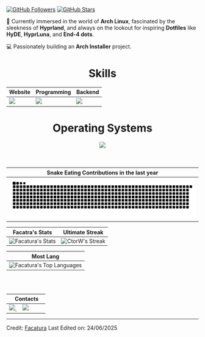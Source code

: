 

[![GitHub Followers](https://img.shields.io/github/followers/Facatura?label=Follow&style=social)](https://github.com/Facatura)
[![GitHub Stars](https://img.shields.io/github/stars/Facatura?style=social)](https://github.com/CtorW)
</div>


🌱 Currently immersed in the world of **Arch Linux**, fascinated by the sleekness of **Hyprland**, and always on the lookout for inspiring **Dotfiles** like **HyDE**, **HyprLuna**, and **End-4 dots**.

💻 Passionately building an **Arch Installer** project. 


<div align="Center">
<h1>Skills</h1>
</div>

<div align="Center">

| Website | Programming | Backend |
| ------------- | ------------- | ------------- |
| <img src="https://skillicons.dev/icons?i=html,css,js"/> | <img src="https://skillicons.dev/icons?i=vscode,cpp,java,github,arduino"/> | <img src="https://skillicons.dev/icons?i=bash,php,mysql"/>

</div>

<div align="Center">
<h1>Operating Systems</h1>

<img src="https://skillicons.dev/icons?i=windows,linux,ubuntu"/>

</div>

<br>
<br>

| Snake Eating Contributions in the last year |
| ------------------------------------------|
| ![snake gif](https://github.com/Facatura/Facatura/blob/output/github-contribution-grid-snake.svg)| 



<div align="Center">

| Facatra's Stats | Ultimate Streak |
| ------------- | ------------- |
| ![Facatura's Stats](https://github-readme-stats.vercel.app/api?username=Facatura&theme=onedark&show_icons=true&hide_border=true&count_private=true)  | ![CtorW's Streak](https://github-readme-streak-stats.herokuapp.com/?user=Facatura&theme=onedark&hide_border=true) 

| Most Lang |
| ----------|
| ![Facatura's Top Languages](https://github-readme-stats.vercel.app/api/top-langs/?username=Facatura&theme=onedark&show_icons=true&hide_border=true&layout=compact) |


</div>

<br>
<br>

<div align="Center">

|‎ ‎ ‎ ‎ Contacts‎ ‎ ‎ ‎ |
| ----------|
| <a href="mailto: gallardojuanbautista010@gmail.com"> <img src="https://skillicons.dev/icons?i=gmail"/> </a> ‎ ‎ ‎ ‎  <a href="https://instagram.com/juan_b.g"> <img src="https://skillicons.dev/icons?i=instagram"/> </a>  |

</div>

------

Credit: [Facatura](https://github.com/Facatura)
Last Edited on: 24/06/2025
